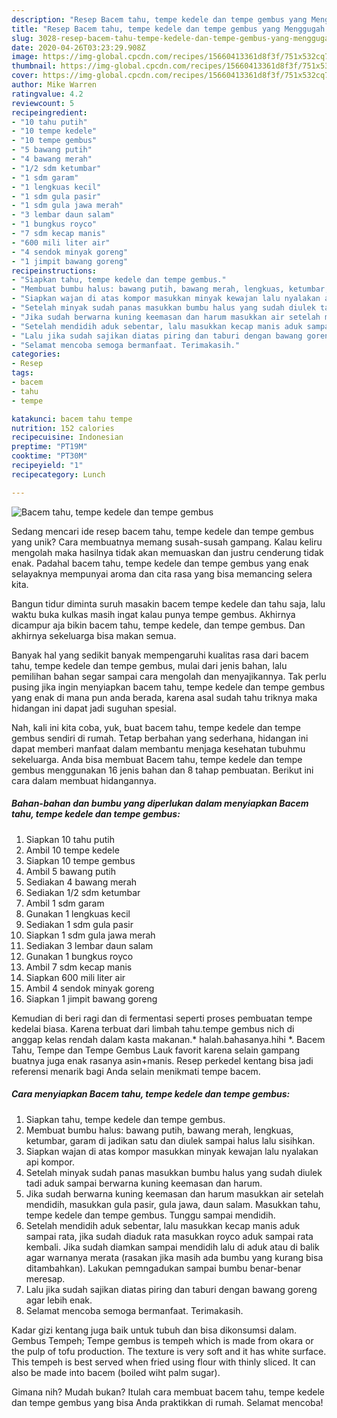 ```yaml
---
description: "Resep Bacem tahu, tempe kedele dan tempe gembus yang Menggugah Selera"
title: "Resep Bacem tahu, tempe kedele dan tempe gembus yang Menggugah Selera"
slug: 3028-resep-bacem-tahu-tempe-kedele-dan-tempe-gembus-yang-menggugah-selera
date: 2020-04-26T03:23:29.908Z
image: https://img-global.cpcdn.com/recipes/15660413361d8f3f/751x532cq70/bacem-tahu-tempe-kedele-dan-tempe-gembus-foto-resep-utama.jpg
thumbnail: https://img-global.cpcdn.com/recipes/15660413361d8f3f/751x532cq70/bacem-tahu-tempe-kedele-dan-tempe-gembus-foto-resep-utama.jpg
cover: https://img-global.cpcdn.com/recipes/15660413361d8f3f/751x532cq70/bacem-tahu-tempe-kedele-dan-tempe-gembus-foto-resep-utama.jpg
author: Mike Warren
ratingvalue: 4.2
reviewcount: 5
recipeingredient:
- "10 tahu putih"
- "10 tempe kedele"
- "10 tempe gembus"
- "5 bawang putih"
- "4 bawang merah"
- "1/2 sdm ketumbar"
- "1 sdm garam"
- "1 lengkuas kecil"
- "1 sdm gula pasir"
- "1 sdm gula jawa merah"
- "3 lembar daun salam"
- "1 bungkus royco"
- "7 sdm kecap manis"
- "600 mili liter air"
- "4 sendok minyak goreng"
- "1 jimpit bawang goreng"
recipeinstructions:
- "Siapkan tahu, tempe kedele dan tempe gembus."
- "Membuat bumbu halus: bawang putih, bawang merah, lengkuas, ketumbar, garam di jadikan satu dan diulek sampai halus lalu sisihkan."
- "Siapkan wajan di atas kompor masukkan minyak kewajan lalu nyalakan api kompor."
- "Setelah minyak sudah panas masukkan bumbu halus yang sudah diulek tadi aduk sampai berwarna kuning keemasan dan harum."
- "Jika sudah berwarna kuning keemasan dan harum masukkan air setelah mendidih, masukkan gula pasir, gula jawa, daun salam. Masukkan tahu, tempe kedele dan tempe gembus. Tunggu sampai mendidih."
- "Setelah mendidih aduk sebentar, lalu masukkan kecap manis aduk sampai rata, jika sudah diaduk rata masukkan royco aduk sampai rata kembali. Jika sudah diamkan sampai mendidih lalu di aduk atau di balik agar warnanya merata (rasakan jika masih ada bumbu yang kurang bisa ditambahkan). Lakukan pemngadukan sampai bumbu benar-benar meresap."
- "Lalu jika sudah sajikan diatas piring dan taburi dengan bawang goreng agar lebih enak."
- "Selamat mencoba semoga bermanfaat. Terimakasih."
categories:
- Resep
tags:
- bacem
- tahu
- tempe

katakunci: bacem tahu tempe 
nutrition: 152 calories
recipecuisine: Indonesian
preptime: "PT19M"
cooktime: "PT30M"
recipeyield: "1"
recipecategory: Lunch

---
```



![Bacem tahu, tempe kedele dan tempe gembus](https://img-global.cpcdn.com/recipes/15660413361d8f3f/751x532cq70/bacem-tahu-tempe-kedele-dan-tempe-gembus-foto-resep-utama.jpg)

Sedang mencari ide resep bacem tahu, tempe kedele dan tempe gembus yang unik? Cara membuatnya memang susah-susah gampang. Kalau keliru mengolah maka hasilnya tidak akan memuaskan dan justru cenderung tidak enak. Padahal bacem tahu, tempe kedele dan tempe gembus yang enak selayaknya mempunyai aroma dan cita rasa yang bisa memancing selera kita.

Bangun tidur diminta suruh masakin bacem tempe kedele dan tahu saja, lalu waktu buka kulkas masih ingat kalau punya tempe gembus. Akhirnya dicampur aja bikin bacem tahu, tempe kedele, dan tempe gembus. Dan akhirnya sekeluarga bisa makan semua.

Banyak hal yang sedikit banyak mempengaruhi kualitas rasa dari bacem tahu, tempe kedele dan tempe gembus, mulai dari jenis bahan, lalu pemilihan bahan segar sampai cara mengolah dan menyajikannya. Tak perlu pusing jika ingin menyiapkan bacem tahu, tempe kedele dan tempe gembus yang enak di mana pun anda berada, karena asal sudah tahu triknya maka hidangan ini dapat jadi suguhan spesial.


Nah, kali ini kita coba, yuk, buat bacem tahu, tempe kedele dan tempe gembus sendiri di rumah. Tetap berbahan yang sederhana, hidangan ini dapat memberi manfaat dalam membantu menjaga kesehatan tubuhmu sekeluarga. Anda bisa membuat Bacem tahu, tempe kedele dan tempe gembus menggunakan 16 jenis bahan dan 8 tahap pembuatan. Berikut ini cara dalam membuat hidangannya.

<!--inarticleads1-->

##### Bahan-bahan dan bumbu yang diperlukan dalam menyiapkan Bacem tahu, tempe kedele dan tempe gembus:

1. Siapkan 10 tahu putih
1. Ambil 10 tempe kedele
1. Siapkan 10 tempe gembus
1. Ambil 5 bawang putih
1. Sediakan 4 bawang merah
1. Sediakan 1/2 sdm ketumbar
1. Ambil 1 sdm garam
1. Gunakan 1 lengkuas kecil
1. Sediakan 1 sdm gula pasir
1. Siapkan 1 sdm gula jawa merah
1. Sediakan 3 lembar daun salam
1. Gunakan 1 bungkus royco
1. Ambil 7 sdm kecap manis
1. Siapkan 600 mili liter air
1. Ambil 4 sendok minyak goreng
1. Siapkan 1 jimpit bawang goreng


Kemudian di beri ragi dan di fermentasi seperti proses pembuatan tempe kedelai biasa. Karena terbuat dari limbah tahu.tempe gembus nich di anggap kelas rendah dalam kasta makanan.* halah.bahasanya.hihi *. Bacem Tahu, Tempe dan Tempe Gembus Lauk favorit karena selain gampang buatnya juga enak rasanya asin+manis. Resep perkedel kentang bisa jadi referensi menarik bagi Anda selain menikmati tempe bacem. 

<!--inarticleads2-->

##### Cara menyiapkan Bacem tahu, tempe kedele dan tempe gembus:

1. Siapkan tahu, tempe kedele dan tempe gembus.
1. Membuat bumbu halus: bawang putih, bawang merah, lengkuas, ketumbar, garam di jadikan satu dan diulek sampai halus lalu sisihkan.
1. Siapkan wajan di atas kompor masukkan minyak kewajan lalu nyalakan api kompor.
1. Setelah minyak sudah panas masukkan bumbu halus yang sudah diulek tadi aduk sampai berwarna kuning keemasan dan harum.
1. Jika sudah berwarna kuning keemasan dan harum masukkan air setelah mendidih, masukkan gula pasir, gula jawa, daun salam. Masukkan tahu, tempe kedele dan tempe gembus. Tunggu sampai mendidih.
1. Setelah mendidih aduk sebentar, lalu masukkan kecap manis aduk sampai rata, jika sudah diaduk rata masukkan royco aduk sampai rata kembali. Jika sudah diamkan sampai mendidih lalu di aduk atau di balik agar warnanya merata (rasakan jika masih ada bumbu yang kurang bisa ditambahkan). Lakukan pemngadukan sampai bumbu benar-benar meresap.
1. Lalu jika sudah sajikan diatas piring dan taburi dengan bawang goreng agar lebih enak.
1. Selamat mencoba semoga bermanfaat. Terimakasih.


Kadar gizi kentang juga baik untuk tubuh dan bisa dikonsumsi dalam. Gembus Tempeh; Tempe gembus is tempeh which is made from okara or the pulp of tofu production. The texture is very soft and it has white surface. This tempeh is best served when fried using flour with thinly sliced. It can also be made into bacem (boiled wiht palm sugar). 

Gimana nih? Mudah bukan? Itulah cara membuat bacem tahu, tempe kedele dan tempe gembus yang bisa Anda praktikkan di rumah. Selamat mencoba!

